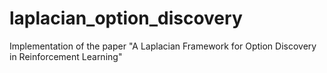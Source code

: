 # laplacian_option_discovery
Implementation of the paper "A Laplacian Framework for Option Discovery in Reinforcement Learning"
